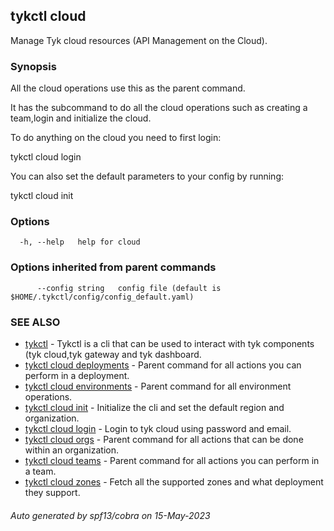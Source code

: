 ## tykctl cloud

Manage Tyk cloud resources (API Management on the Cloud).

### Synopsis

All the cloud operations use this as the parent command.

It has the subcommand to do all the cloud operations such as creating a team,login and initialize the cloud.

To do anything on the cloud you need to first login:

tykctl cloud login

You can also set the default parameters to your config by running:

tykctl cloud init

### Options

```
  -h, --help   help for cloud
```

### Options inherited from parent commands

```
      --config string   config file (default is $HOME/.tykctl/config/config_default.yaml)
```

### SEE ALSO

* [tykctl](tykctl.md)     - Tykctl is a cli that can be used to interact with tyk components (tyk cloud,tyk gateway and
  tyk dashboard.
* [tykctl cloud deployments](tykctl_cloud_deployments.md)     - Parent command for all actions you can perform in a
  deployment.
* [tykctl cloud environments](tykctl_cloud_environments.md)     - Parent command for all environment operations.
* [tykctl cloud init](tykctl_cloud_init.md)     - Initialize the cli and set the default region and organization.
* [tykctl cloud login](tykctl_cloud_login.md)     - Login to tyk cloud using password and email.
* [tykctl cloud orgs](tykctl_cloud_orgs.md)     - Parent command for all actions that can be done within an
  organization.
* [tykctl cloud teams](tykctl_cloud_teams.md)     - Parent command for all actions you can perform in a team.
* [tykctl cloud zones](tykctl_cloud_zones.md)     - Fetch all the supported zones and what deployment they support.

###### Auto generated by spf13/cobra on 15-May-2023
